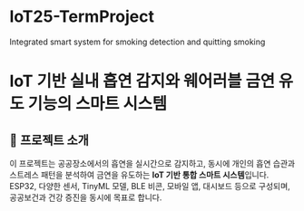 # IoT25-TermProject
Integrated smart system for smoking detection and quitting smoking
# IoT 기반 실내 흡연 감지와 웨어러블 금연 유도 기능의 스마트 시스템

## 📘 프로젝트 소개

이 프로젝트는 공공장소에서의 흡연을 실시간으로 감지하고, 동시에 개인의 흡연 습관과 스트레스 패턴을 분석하여 금연을 유도하는 **IoT 기반 통합 스마트 시스템**입니다.  
ESP32, 다양한 센서, TinyML 모델, BLE 비콘, 모바일 앱, 대시보드 등으로 구성되며, 공공보건과 건강 증진을 동시에 목표로 합니다.
